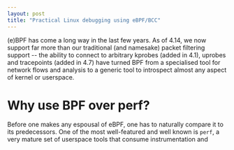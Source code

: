 ```yaml
---
layout: post
title: "Practical Linux debugging using eBPF/BCC"
---
```


(e)BPF has come a long way in the last few years. As of 4.14, we now support
far more than our traditional (and namesake) packet filtering support -- the
ability to connect to arbitrary kprobes (added in 4.1), uprobes and tracepoints
(added in 4.7) have turned BPF from a specialised tool for network flows and
analysis to a generic tool to introspect almost any aspect of kernel or
userspace.

# Why use BPF over perf?

Before one makes any espousal of eBPF, one has to naturally compare it to its
predecessors. One of the most well-featured and well known is `perf`, a very
mature set of userspace tools that consume 
instrumentation and 
